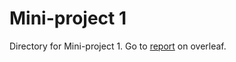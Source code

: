 # Mini-project 1

Directory for Mini-project 1. Go to [report](https://www.overleaf.com/project/624eddf8c62a3adb0fa74e19) on overleaf.